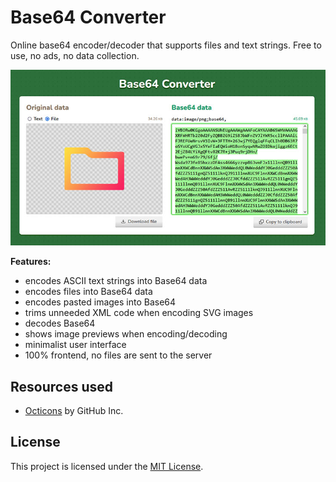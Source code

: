 # Base64 Converter
Online base64 encoder/decoder that supports files and text strings. Free to use, no ads, no data collection.

![Preview](https://raw.githubusercontent.com/marcrobledo/base64-converter/refs/heads/main/assets/preview.jpg)

**Features:**
* encodes ASCII text strings into Base64 data
* encodes files into Base64 data
* encodes pasted images into Base64
* trims unneeded XML code when encoding SVG images
* decodes Base64
* shows image previews when encoding/decoding
* minimalist user interface
* 100% frontend, no files are sent to the server

## Resources used
* [Octicons](https://primer.style/octicons/) by GitHub Inc.


## License
This project is licensed under the [MIT License](https://github.com/marcrobledo/base64-converter?tab=License-1-ov-file).